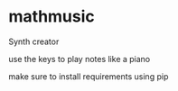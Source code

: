 # mathmusic

Synth creator 

use the keys to play notes like a piano

make sure to install requirements using pip
